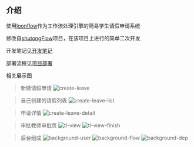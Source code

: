## 介绍
使用[loonflow](https://github.com/blackholll/loonflow)作为工作流处理引擎的简易学生请假申请系统

修改自[shutongFlow](https://github.com/youshutong2080/shutongFlow)项目，在该项目上进行的简单二次开发

开发笔记见[开发笔记](/docs/DevelopNote.md)

部署流程见[项目部署](/docs/Run.md)

相关展示图

> 新建请假申请
> ![create-leave]()

> 自己创建的请假列表
> ![create-leave-list]()

> 申请详情
> ![create-leave-detail]()

> 审批教师审批页
> ![tl-view]()
> ![tl-view-finish]()

> 后台组成
> ![background-user]()
> ![background-flow]()
> ![background-dep]()
